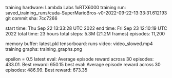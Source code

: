 training hardware: Lambda Labs 1xRTX6000
training run: saved_training_runs/cuda-SuperMarioBros-v0-2022-09-22-13:33:31.612193
git commit sha: 7cc7266

start time: Thu Sep 22 13:33:28 UTC 2022
end time:   Fri Sep 23 12:10:19 UTC 2022
total time: 23 hours
total steps: 5.3M (21.2M frames)
episodes: 11,200

memory buffer: latest.pkl
tensorboard: runs
video: video_slowed.mp4
training graphs: training_graphs.png

epsilon = 0.5
latest eval: Average episode reward across 30 episodes: 433.01.  Best reward: 650.15
best eval: Average episode reward across 30 episodes: 486.99.  Best reward: 673.35